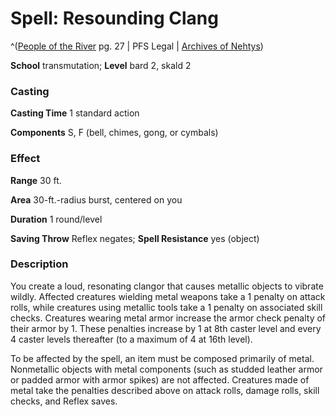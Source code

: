 # Spell: Resounding Clang

^([People of the River][ss-resounding-clang] pg. 27 | PFS Legal | [Archives of Nehtys][sn-resounding-clang])

**School** transmutation; **Level** bard 2, skald 2

### Casting

**Casting Time** 1 standard action  

**Components** S, F (bell, chimes, gong, or cymbals)

### Effect

**Range** 30 ft.  

**Area** 30-ft.-radius burst, centered on you  

**Duration** 1 round/level  

**Saving Throw** Reflex negates; **Spell Resistance** yes (object)

### Description

You create a loud, resonating clangor that causes metallic objects to vibrate wildly. Affected creatures wielding metal weapons take a 1 penalty on attack rolls, while creatures using metallic tools take a 1 penalty on associated skill checks. Creatures wearing metal armor increase the armor check penalty of their armor by 1. These penalties increase by 1 at 8th caster level and every 4 caster levels thereafter (to a maximum of 4 at 16th level).  

To be affected by the spell, an item must be composed primarily of metal. Nonmetallic objects with metal components (such as studded leather armor or padded armor with armor spikes) are not affected. Creatures made of metal take the penalties described above on attack rolls, damage rolls, skill checks, and Reflex saves.

[ss-resounding-clang]: http://paizo.com/products/btpy978r
[sn-resounding-clang]: http://www.archivesofnethys.com/SpellDisplay.aspx?ItemName=Resounding%20Clang